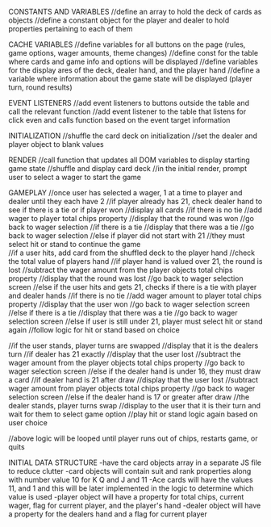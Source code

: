 
CONSTANTS AND VARIABLES
//define an array to hold the deck of cards as objects 
//define a constant object for the player and dealer to hold properties pertaining to each of them 

CACHE VARIABLES
//define variables for all buttons on the page (rules, game options, wager amounts, theme changes)
//define const for the table where cards and game info and options will be displayed
//define variables for the display ares of the deck, dealer hand, and the player hand
//define a variable where information about the game state will be displayed (player turn, round results)

EVENT LISTENERS
//add event listeners to buttons outside the table and call the relevant function
//add event listener to the table that listens for click even and calls function based on the event target information

INITIALIZATION
//shuffle the card deck on initialization 
//set the dealer and player object to blank values

RENDER
//call function that updates all DOM variables to display starting game state
//shuffle and display card deck
//in the initial render, prompt user to select a wager to start the game 

GAMEPLAY
//once user has selected a wager, 1 at a time to player and dealer until they each have 2
//if player already has 21, check dealer hand to see if there is a tie or if player won
  //display all cards
  //if there is no tie
    //add wager to player total chips property
    //display that the round was won
    //go back to wager selection
  //if there is a tie
    //display that there was a tie
    //go back to wager selection
//else if player did not start with 21
  //they must select hit or stand to continue the game  
  //if a user hits, add card from the shuffled deck to the player hand 
    //check the total value of players hand
    //if player hand is valued over 21, the round is lost
      //subtract the wager amount from the player objects total chips property
      //display that the round was lost
      //go back to wager selection screen
    //else if the user hits and gets 21, checks if there is a tie with player and dealer hands
      //if there is no tie 
        //add wager amount to player total chips property 
        //display that the user won 
        //go back to wager selection screen
      //else if there is a tie 
        //display that there was a tie
        //go back to wager selection screen
    //else if user is still under 21, player must select hit or stand again 
      //follow logic for hit or stand based on choice

  //if the user stands, player turns are swapped
    //display that it is the dealers turn
    //if dealer has 21 exactly
      //display that the user lost
      //subtract the wager amount from the player objects total chips property
      //go back to wager selection screen 
    //else if the dealer hand is under 16, they must draw a card
      //if dealer hand is 21 after draw
        //display that the user lost
        //subtract wager amount from player objects total chips property
        //go back to wager selection screen
      //else if the dealer hand is 17 or greater after draw
        //the dealer stands, player turns swap
        //display to the user that it is their turn and wait for them to select game option
        //play hit or stand logic again based on user choice
        
//above logic will be looped until player runs out of chips, restarts game, or quits



INITIAL DATA STRUCTURE
-have the card objects array in a separate JS file to reduce clutter
-card objects will contain suit and rank properties along with number value 10 for K Q and J and 11
  -Ace cards will have the values 11, and 1 and this will be later implemented in the logic to determine which value is used
-player object will have a property for total chips, current wager, flag for current player, and the player's hand
-dealer object will have a property for the dealers hand and a flag for current player